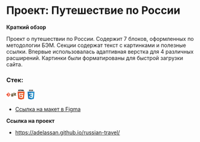 # Проект: Путешествие по России

**Краткий обзор**

Проект о путешествии по России.
Содержит 7 блоков, оформленных по методологии БЭМ. Секции содержат текст с картинками и полезные ссылки.
Впервые использовалась адаптивная верстка для 4 различных расширений. Картинки были форматированы для быстрой загрузки сайта.

### Стек:

<img align="left" alt="git" width="26px" src="https://raw.githubusercontent.com/github/explore/80688e429a7d4ef2fca1e82350fe8e3517d3494d/topics/git/git.png">
<img align="left" alt="html" width="26px" src="https://raw.githubusercontent.com/github/explore/80688e429a7d4ef2fca1e82350fe8e3517d3494d/topics/html/html.png">
<img alt="CSS" width="26px" src="https://raw.githubusercontent.com/github/explore/80688e429a7d4ef2fca1e82350fe8e3517d3494d/topics/css/css.png">

* [Ссылка на макет в Figma](https://www.figma.com/file/5S2WSbEFL6awjVWJ0NWL8Q/Sprint-3_-Russia-_-desktop-mobile?node-id=28503%3A0)

**Ссылка на проект**

* https://adelassan.github.io/russian-travel/

